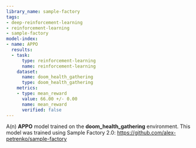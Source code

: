 ```yaml
---
library_name: sample-factory
tags:
- deep-reinforcement-learning
- reinforcement-learning
- sample-factory
model-index:
- name: APPO
  results:
  - task:
      type: reinforcement-learning
      name: reinforcement-learning
    dataset:
      name: doom_health_gathering
      type: doom_health_gathering
    metrics:
    - type: mean_reward
      value: 66.00 +/- 0.00
      name: mean_reward
      verified: false
---
```


A(n) **APPO** model trained on the **doom_health_gathering** environment.
This model was trained using Sample Factory 2.0: https://github.com/alex-petrenko/sample-factory
    